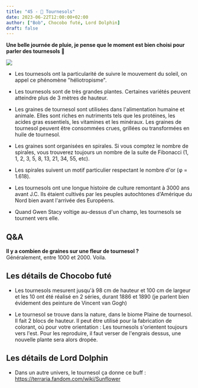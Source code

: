 ```yaml
---
title: "45 - 🌻 Tournesols"
date: 2023-06-22T12:00:00+02:00
author: ["Bob", Chocobo futé, Lord Dolphin]
draft: false
---
```


**Une belle journée de pluie, je pense que le moment est bien choisi pour parler des tournesols 🌻**

![](/img/45.jpg)

- Les tournesols ont la particularité de suivre le mouvement du soleil, on appel ce phénomène "héliotropisme".

- Les tournesols sont de très grandes plantes. Certaines variétés peuvent atteindre plus de 3 mètres de hauteur.

- Les graines de tournesol sont utilisées dans l'alimentation humaine et animale. Elles sont riches en nutriments tels que les protéines, les acides gras essentiels, les vitamines et les minéraux. Les graines de tournesol peuvent être consommées crues, grillées ou transformées en huile de tournesol.

- Les graines sont organisées en spirales. Si vous comptez le nombre de spirales, vous trouverez toujours un nombre de la suite de Fibonacci (1, 1, 2, 3, 5, 8, 13, 21, 34, 55, etc).

- Les spirales suivent un motif particulier respectant le nombre d'or (φ = 1.618).

- Les tournesols ont une longue histoire de culture remontant à 3000 ans avant J.C. Ils étaient cultivés par les peuples autochtones d'Amérique du Nord bien avant l'arrivée des Européens.

- Quand Gwen Stacy voltige au-dessus d'un champ, les tournesols se tournent vers elle.

## Q&A

**Il y a combien de graines sur une fleur de tournesol ?**  
Généralement, entre 1000 et 2000. Voila.

## Les détails de Chocobo futé

- Les tournesols mesurent jusqu'à 98 cm de hauteur et 100 cm de largeur et les 10 ont été réalisé en 2 séries, durant 1886 et 1890 (je parlent bien évidement des peinture de Vincent van Gogh)

- Le tournesol se trouve dans la nature, dans le biome Plaine de tournesol. Il fait 2 blocs de hauteur. Il peut être utilisé pour la fabrication de colorant, où pour votre orientation : Les tournesols s'orientent toujours vers l'est. Pour les reproduire, il faut verser de l'engrais dessus, une nouvelle plante sera alors dropée.

## Les détails de Lord Dolphin

- Dans un autre univers, le tournesol ça donne ce buff : https://terraria.fandom.com/wiki/Sunflower
